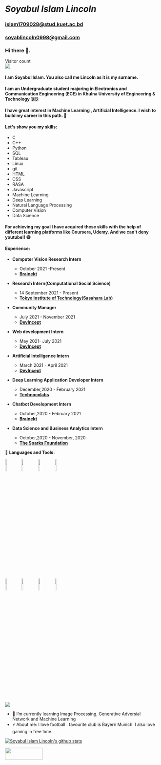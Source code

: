 # ***Soyabul Islam Lincoln***
###  <islam1709028@stud.kuet.ac.bd> 
###  <soyablincoln0998@gmail.com>

### Hi there 👋.
<p align=right"> 
  Visitor count<br>
  <img src="https://profile-counter.glitch.me/SoyabulIslamLincoln/count.svg" />
</p>


#### I am  Soyabul Islam. You also call me Lincoln as it is my surname.
#### I am an Undergraduate student majoring in Electronics and Communication Engineering (ECE) in Khulna University of Engineering & Technology :bangladesh:

#### I have great interest in Machine Learning , Artificial Intelligence. I wish to build my career in this path. :robot:
#### Let's show you my skills:
- C
- C++
- Python
- SQL
- Tableau
- Linux 
- git
- HTML
- CSS
- RASA
- Javascript
- Machine Learning
- Deep Learning
- Natural Language Processing
- Computer Vision
- Data Science



#### For achieving my goal I have acquired these skills with the help of different learning platforms like Coursera, Udemy. And we can't deny youtube!! :smile:

#### Experience: 
- **Computer Vision Research Intern**
    * October 2021 -Present
    * **[Brainekt](https://www.brainekt.com/)**
 
- **Research Intern(Computational Social Science)**
    * 14 September 2021 - Present
    * **[Tokyo Institute of Technology(Sasahara Lab)](https://www.titech.ac.jp/english)**

- **Community Manager**
    * July 2021 - November 2021
    * **[DevIncept](https://devincept.com/)**

- **Web development Intern**
    * May 2021- July 2021
    * **[DevIncept](https://devincept.com/)**

- **Artificial Intelligence Intern**
    * March 2021 - April 2021
    * **[DevIncept](https://devincept.com/)**

- **Deep Learning Application Developer Intern**
    * December,2020 - February 2021
    * **[Technocolabs](https://technocolabs.tech/)**

- **Chatbot Development Intern**
    * October,2020 - February 2021
    * **[Brainekt](https://www.brainekt.com/)**
    
- **Data Science and Business Analytics Intern**
    * October,2020 -  November, 2020
    * **[The Sparks Foundation](https://www.brainekt.com/)**




🔨 **Languages and Tools:**  
<p>
  <!-- Your languages and tools. Be careful with the alignment. 
  You can use this sites to get logos: https://www.vectorlogo.zone or https://simpleicons.org/
  -->
  <code><img width="10%" src="https://www.vectorlogo.zone/logos/jupyter/jupyter-ar21.svg"></code>
  <code><img width="10%" src="https://www.vectorlogo.zone/logos/mysql/mysql-ar21.svg"></code>
  <code><img width="10%" src="https://www.vectorlogo.zone/logos/sqlite/sqlite-ar21.svg"></code>
  <code><img width="10%" src="https://www.vectorlogo.zone/logos/git-scm/git-scm-ar21.svg"></code>
  
<!--   <code><img width="15%" src="https://img.shields.io/badge/-Illustrator-141a20?style=flat&logo=adobe-illustrator"></code> -->
  <br/>
  <code><img width="10%" src="https://www.vectorlogo.zone/logos/pytorch/pytorch-ar21.svg"></code>
  <code><img width="10%" src="https://www.vectorlogo.zone/logos/tensorflow/tensorflow-ar21.svg"></code>
  <code><img width="10%" src="https://www.vectorlogo.zone/logos/python/python-ar21.svg"></code>
  <code><img width="10%" src="https://www.vectorlogo.zone/logos/github/github-ar21.svg"></code>
  <br/>
</p>

<a href="https://github.com/SoyabulIslamLincoln">
  <img align="center" src="https://github-readme-stats.vercel.app/api/top-langs/?username=SoyabulIslamLincoln&&theme=dracula&hide_langs_below=1" />
</a>

- 🌱 I’m currently learning Image Processing, Generative Adversial Network and Machine Learning
- ⚡ About me: I love football . favourite club is Bayern Munich. I also love gaming in free time.


[![Soyabul Islam Lincoln's github stats](https://github-readme-stats.vercel.app/api?username=SoyabulIslamLincoln&show_icons=true&theme=dracula)](https://github.com/SoyabulIslamLincoln/github-readme-stats)

<img src="https://github-readme-streak-stats.herokuapp.com?user=SoyabulIslamLincoln&theme=vue-dark" width="49.5%" height="10.0%"/> 






